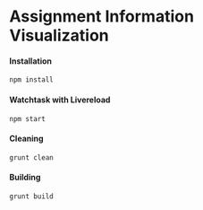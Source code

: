 # Assignment Information Visualization

#### Installation
```
npm install
```

#### Watchtask with Livereload
```
npm start
```

#### Cleaning
```
grunt clean
```

#### Building
```
grunt build
```
